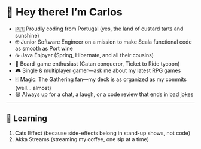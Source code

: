 <!-- 🚀 This README is powered by pastel de nata, bad puns, and Carlos’s endless coffee supply -->

# 👋 Hey there! I’m Carlos

- 🇵🇹 Proudly coding from Portugal (yes, the land of custard tarts and sunshine)  
- 🤓 Junior Software Engineer on a mission to make Scala functional code as smooth as Port wine  
- ☕️ Java Enjoyer (Spring, Hibernate, and all their cousins)  
- 🎲 Board-game enthusiast (Catan conqueror, Ticket to Ride tycoon)  
- 🎮 Single & multiplayer gamer—ask me about my latest RPG games
- 🃏 Magic: The Gathering fan—my deck is as organized as my commits (well… almost)  
- 😄 Always up for a chat, a laugh, or a code review that ends in bad jokes

---

## 🌱 Learning
1. Cats Effect (because side-effects belong in stand-up shows, not code)  
2. Akka Streams (streaming my coffee, one sip at a time)
